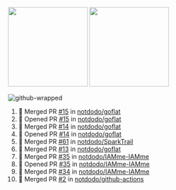 <a href="https://github.com/notdodo"><img src="https://github-readme-stats.vercel.app/api?username=notdodo&count_private=true&theme=dark" height="180" /></a> <a href="https://github.com/notdodo"><img src="https://github-readme-stats.vercel.app/api/top-langs/?username=notdodo&langs_count=8&theme=dark&hide=tex,java,html,css&layout=compact" height="180" /></a>

![github-wrapped](https://github.com/notdodo/notdodo/assets/6991986/fb310ed4-7b6b-48dd-a447-4c85e6000edb)

<!--START_SECTION:activity-->
1. 🎉 Merged PR [#15](https://github.com/notdodo/goflat/pull/15) in [notdodo/goflat](https://github.com/notdodo/goflat)
2. 💪 Opened PR [#15](https://github.com/notdodo/goflat/pull/15) in [notdodo/goflat](https://github.com/notdodo/goflat)
3. 🎉 Merged PR [#14](https://github.com/notdodo/goflat/pull/14) in [notdodo/goflat](https://github.com/notdodo/goflat)
4. 💪 Opened PR [#14](https://github.com/notdodo/goflat/pull/14) in [notdodo/goflat](https://github.com/notdodo/goflat)
5. 🎉 Merged PR [#61](https://github.com/notdodo/SparkTrail/pull/61) in [notdodo/SparkTrail](https://github.com/notdodo/SparkTrail)
6. 🎉 Merged PR [#13](https://github.com/notdodo/goflat/pull/13) in [notdodo/goflat](https://github.com/notdodo/goflat)
7. 🎉 Merged PR [#35](https://github.com/notdodo/IAMme-IAMme/pull/35) in [notdodo/IAMme-IAMme](https://github.com/notdodo/IAMme-IAMme)
8. 💪 Opened PR [#35](https://github.com/notdodo/IAMme-IAMme/pull/35) in [notdodo/IAMme-IAMme](https://github.com/notdodo/IAMme-IAMme)
9. 🎉 Merged PR [#34](https://github.com/notdodo/IAMme-IAMme/pull/34) in [notdodo/IAMme-IAMme](https://github.com/notdodo/IAMme-IAMme)
10. 🎉 Merged PR [#2](https://github.com/notdodo/github-actions/pull/2) in [notdodo/github-actions](https://github.com/notdodo/github-actions)
<!--END_SECTION:activity-->
